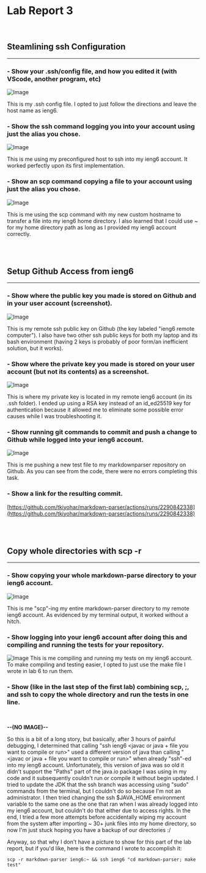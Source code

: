 # **Lab Report 3**

<br/>

## **Steamlining ssh Configuration**
---

### **- Show your .ssh/config file, and how you edited it (with VScode, another program, etc)**

![Image](Assests/pic_1.png)

This is my .ssh config file. I opted to just follow the directions and leave the host name as ieng6.


### **- Show the ssh command logging you into your account using just the alias you chose.**

![Image](Assests/pic_2.png)

This is me using my preconfigured host to ssh into my ieng6 account. It worked perfectly upon its first implementation.

### **- Show an scp command copying a file to your account using just the alias you chose.**

![Image](Assests/pic_3.png)

This is me using the scp command with my new custom hostname to transfer a file into my ieng6 home directory. I also learned that I could use ~ for my home directory path as long as I provided my ieng6 account correctly.

<br/>
<br/>

## **Setup Github Access from ieng6**
---

### **- Show where the public key you made is stored on Github and in your user account (screenshot).**

![Image](Assests/pic_4.png)

This is my remote ssh public key on Github (the key labeled "ieng6 remote computer"). I also have two other ssh public keys for both my laptop and its bash environment (having 2 keys is probably of poor form/an inefficient solution, but it works).

### **- Show where the private key you made is stored on your user account (but not its contents) as a screenshot.**

![Image](Assests/pic_5.png)

This is where my private key is located in my remote ieng6 account (in its .ssh folder). I ended up using a RSA key instead of an id_ed25519 key for authentication because it allowed me to eliminate some possible error causes while I was troubleshooting it.

### **- Show running git commands to commit and push a change to Github while logged into your ieng6 account.**

![Image](Assests/pic_6.png)

This is me pushing a new test file to my markdownparser repository on Github. As you can see from the code, there were no errors completing this task.

### **- Show a link for the resulting commit.**

[https://github.com/tkiyohar/markdown-parser/actions/runs/2290842338](https://github.com/tkiyohar/markdown-parser/actions/runs/2290842338)

<br/>
<br/>

## **Copy whole directories with scp -r**
---

### **- Show copying your whole markdown-parse directory to your ieng6 account.**

![Image](Assests/pic_7.png)

This is me "scp"-ing my entire markdown-parser directory to my remote ieng6 account. As evidenced by my terminal output, it worked without a hitch.

### **- Show logging into your ieng6 account after doing this and compiling and running the tests for your repository.**

![Image](Assests/pic_8.png)
This is me compiling and running my tests on my ieng6 account. To make compiling and testing easier, I opted to just use the make file I wrote in lab 6 to run them.

### **- Show (like in the last step of the first lab) combining scp, ;, and ssh to copy the whole directory and run the tests in one line.**

<br/>

**--(NO IMAGE)--**

So this is a bit of a long story, but basically, after 3 hours of painful debugging, I determined that calling "ssh ieng6 \<javac or java + file you want to compile or run>" used a different version of java than calling "\<javac or java + file you want to compile or run>" when already "ssh"-ed into my ieng6 account. Unfortunately, this version of java was so old it didn't support the "Paths" part of the java.io package I was using in my code and it subsequently couldn't run or compile it without begin updated. I tried to update the JDK that the ssh branch was accessing using "sudo" commands from the terminal, but I couldn't do so because I'm not an administrator. I then tried changing the ssh $JAVA_HOME environment variable to the same one as the one that ran when I was already logged into my ieng6 account, but couldn't do that either due to access rights. In the end, I tried a few more attempts before accidentally wiping my account from the system after importing ~ 30+ junk files into my home directory, so now I'm just stuck hoping you have a backup of our directories :/

Anyway, so that why I don't have a picture to show for this part of the lab report, but if you'd like, here is the command I wrote to accomplish it:
```
scp -r markdown-parser ieng6:~ && ssh ieng6 "cd markdown-parser; make test"
```